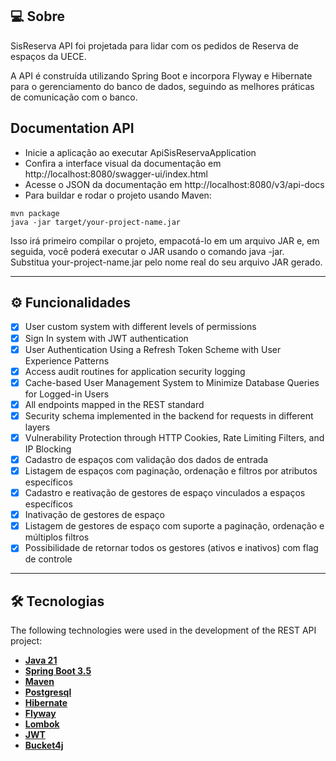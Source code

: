 ## 💻 Sobre

SisReserva API foi projetada para lidar com os pedidos de Reserva de espaços da UECE.

A API é construída utilizando Spring Boot e incorpora Flyway e Hibernate para o gerenciamento do banco de dados, seguindo as melhores práticas de comunicação com o banco.

## Documentation API

- Inicie a aplicação ao executar ApiSisReservaApplication
- Confira a interface visual da documentação em  http://localhost:8080/swagger-ui/index.html
- Acesse o JSON da documentação em http://localhost:8080/v3/api-docs
- Para buildar e rodar o projeto usando Maven:
```
mvn package
java -jar target/your-project-name.jar
```
Isso irá primeiro compilar o projeto, empacotá-lo em um arquivo JAR e, em seguida, você poderá executar o JAR usando o comando java -jar.
Substitua your-project-name.jar pelo nome real do seu arquivo JAR gerado.

---

## ⚙️ Funcionalidades

- [x] User custom system with different levels of permissions
- [x] Sign In system with JWT authentication
- [x] User Authentication Using a Refresh Token Scheme with User Experience Patterns
- [x] Access audit routines for application security logging
- [x] Cache-based User Management System to Minimize Database Queries for Logged-in Users
- [x] All endpoints mapped in the REST standard
- [x] Security schema implemented in the backend for requests in different layers
- [x] Vulnerability Protection through HTTP Cookies, Rate Limiting Filters, and IP Blocking
- [x] Cadastro de espaços com validação dos dados de entrada
- [x] Listagem de espaços com paginação, ordenação e filtros por atributos específicos
- [x] Cadastro e reativação de gestores de espaço vinculados a espaços específicos
- [x] Inativação de gestores de espaço
- [x] Listagem de gestores de espaço com suporte a paginação, ordenação e múltiplos filtros
- [x] Possibilidade de retornar todos os gestores (ativos e inativos) com flag de controle

---

## 🛠 Tecnologias

The following technologies were used in the development of the REST API project:

- **[Java 21](https://www.oracle.com/java)**
- **[Spring Boot 3.5](https://spring.io/projects/spring-boot)**
- **[Maven](https://maven.apache.org)**
- **[Postgresql](https://www.postgresql.org/)**
- **[Hibernate](https://hibernate.org)**
- **[Flyway](https://flywaydb.org)**
- **[Lombok](https://projectlombok.org)**
- **[JWT](https://jwt.io/)**
- **[Bucket4j](https://bucket4j.com/)**